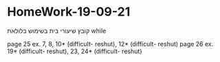 # HomeWork-19-09-21
קובץ שיעורי בית בשימוש בלולאת while

page 25 ex. 7, 8, 10* (difficult- reshut), 12* (difficult- reshut)
page 26 ex. 19* (difficult- reshut), 23, 24* (difficult- reshut)
